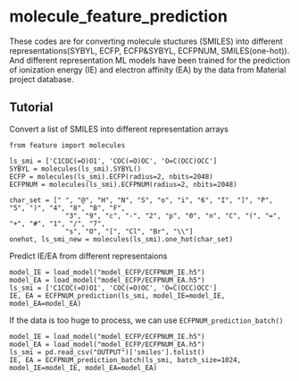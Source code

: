 # molecule_feature_prediction
These codes are for converting molecule stuctures (SMILES) into different representations(SYBYL, ECFP, ECFP&SYBYL, ECFPNUM, SMILES(one-hot)). And different representation ML models have been trained for the prediction of ionization energy (IE) and electron affinity (EA) by the data from Material project database.
## Tutorial
Convert a list of SMILES into different representation arrays  
```
from feature import molecules

ls_smi = ['C1COC(=O)O1', 'COC(=O)OC', 'O=C(OCC)OCC']
SYBYL = molecules(ls_smi).SYBYL() 
ECFP = molecules(ls_smi).ECFP(radius=2, nbits=2048)
ECFPNUM = molecules(ls_smi).ECFPNUM(radius=2, nbits=2048)

char_set = [" ", "@", "H", "N", "S", "o", "i", "6", "I", "]", "P", "5", ")", "4", "8", "B", "F", 
              "3", "9", "c", "-", "2", "p", "0", "n", "C", "(", "=", "+", "#", "1", "/", "7", 
              "s", "O", "[", "Cl", "Br", "\\"]
onehot, ls_smi_new = molecules(ls_smi).one_hot(char_set)
```
Predict IE/EA from different representaions  
```
model_IE = load_model("model_ECFP/ECFPNUM_IE.h5")
model_EA = load_model("model_ECFP/ECFPNUM_EA.h5")
ls_smi = ['C1COC(=O)O1', 'COC(=O)OC', 'O=C(OCC)OCC']
IE, EA = ECFPNUM_prediction(ls_smi, model_IE=model_IE, model_EA=model_EA)
```
If the data is too huge to process, we can use `ECFPNUM_prediction_batch()`  
```
model_IE = load_model("model_ECFP/ECFPNUM_IE.h5")
model_EA = load_model("model_ECFP/ECFPNUM_EA.h5")
ls_smi = pd.read_csv("OUTPUT")['smiles'].tolist()
IE, EA = ECFPNUM_prediction_batch(ls_smi, batch_size=1024, model_IE=model_IE, model_EA=model_EA)
```
